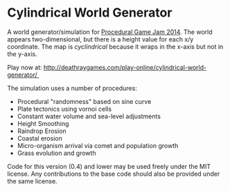 Cylindrical World Generator
===========================

A world generator/simulation for [Procedural Game Jam 2014](http://itch.io/jam/procjam).
The world appears two-dimensional, but there is a height value for each x/y coordinate.
The map is *cyclindrical* because it wraps in the x-axis but not in the y-axis.

Play now at: http://deathraygames.com/play-online/cylindrical-world-generator/ 

The simulation uses a number of procedures:
* Procedural "randomness" based on sine curve
* Plate tectonics using vornoi cells
* Constant water volume and sea-level adjustments
* Height Smoothing
* Raindrop Erosion
* Coastal erosion
* Micro-organism arrival via comet and population growth
* Grass evolution and growth

Code for this version (0.4) and lower may be used freely under the MIT license.
Any contributions to the base code should also be provided under the same license.
